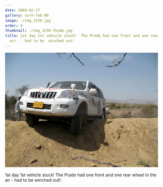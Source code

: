 ```yaml
---
date: 2009-02-27
gallery: sorh-feb-09
image: ./img_3236.jpg
order: 9
thumbnail: ./img_3236-thumb.jpg
title: 1st day 1st vehicle stuck!  The Prado had one front and one rear wheel in the
  air  - had to be  winched out!
---
```


![1st day 1st vehicle stuck!  The Prado had one front and one rear wheel in the air  - had to be  winched out!](./img_3236.jpg)

1st day 1st vehicle stuck! The Prado had one front and one rear wheel in the air - had to be winched out!: